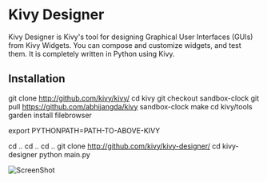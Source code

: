 Kivy Designer
=============

Kivy Designer is Kivy's tool for designing Graphical User Interfaces (GUIs) from Kivy Widgets. You can compose and customize widgets, and test them. It is completely written in Python using Kivy.

Installation
------------
git clone http://github.com/kivy/kivy/
cd kivy
git checkout sandbox-clock
git pull https://github.com/abhijangda/kivy sandbox-clock
make
cd kivy/tools
garden install filebrowser

export PYTHONPATH=PATH-TO-ABOVE-KIVY

cd ..
cd ..
cd ..
git clone http://github.com/kivy/kivy-designer/
cd kivy-designer
python main.py

![ScreenShot](https://raw.github.com/kivy/kivy-designer/master/kivy_designer.png)
